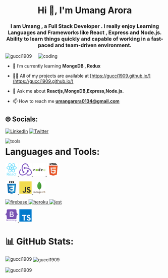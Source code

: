 <h1 align="center">Hi 👋, I'm Umang Arora</h1>
<h3 align="center">I am Umang , a Full Stack Developer . I really enjoy Learning Languages and Frameworks like React , Express and Node.js. Ability to learn things quickly and capable of working in a fast-paced and team-driven environment.</h3>
<img align="right" alt="coding"  width="400" src="https://raw.githubusercontent.com/masai-course/Umang_fp03_298/master/unit-4/sprint-1/day-1/we/coding.gif?token=GHSAT0AAAAAABYMKQII5W6SYZGBQIBBMCEQY2IET4Q" />

<p align="left"> <img src="https://komarev.com/ghpvc/?username=gucci1909&label=Profile%20views&color=0e75b6&style=flat" alt="gucci1909" /> </p>

- 🌱 I’m currently learning **MongoDB , Redux**

- 👨‍💻 All of my projects are available at [https://gucci1909.github.io/](https://gucci1909.github.io/)

- 💬 Ask me about **Reactjs,MongoDB,Express,Node.js.**

- 📫 How to reach me **umangarora0134@gmail.com**
## 🌐 Socials:
[![LinkedIn](https://img.shields.io/badge/LinkedIn-%230077B5.svg?logo=linkedin&logoColor=white)](https://linkedin.com/in/umang-arora-full-stack-developer)
[![Twitter](https://img.shields.io/badge/Twitter-%231DA1F2.svg?logo=Twitter&logoColor=white)](https://twitter.com/UmangAr34) 

<p align="left">
</p>
<img align="left" width="50" alt="tools" src="https://camo.githubusercontent.com/beb64ff21c883e318e4f5db5231c2ba4175705bea1c9249e82a41ab375db4f75/68747470733a2f2f6d65646961322e67697068792e636f6d2f6d656469612f51737347456d706b79454f684243623765312f67697068792e6769663f6369643d656366303565343761306e336769316266716e74716d6f62386739616964316f796a327772336473336d67373030626c267269643d67697068792e676966" />
<h1 align="left">Languages and Tools:</h1>
<p align="left"> <a href="https://reactjs.org/" target="_blank" rel="noreferrer"> <img src="https://raw.githubusercontent.com/devicons/devicon/master/icons/react/react-original-wordmark.svg" alt="react" width="40" height="40"/> </a> 
<a href="https://redux.js.org" target="_blank" rel="noreferrer"> <img src="https://raw.githubusercontent.com/devicons/devicon/master/icons/redux/redux-original.svg" alt="redux" width="40" height="40"/> </a> 
<a href="https://nodejs.org" target="_blank" rel="noreferrer"> <img src="https://raw.githubusercontent.com/devicons/devicon/master/icons/nodejs/nodejs-original-wordmark.svg" alt="nodejs" width="40" height="40"/> </a> 
<a href="https://www.w3.org/html/" target="_blank" rel="noreferrer"> <img src="https://raw.githubusercontent.com/devicons/devicon/master/icons/html5/html5-original-wordmark.svg" alt="html5" width="40" height="40"/> </a> 

<a href="https://www.w3schools.com/css/" target="_blank" rel="noreferrer"> <img src="https://raw.githubusercontent.com/devicons/devicon/master/icons/css3/css3-original-wordmark.svg" alt="css3" width="40" height="40"/> </a> 
<a href="https://developer.mozilla.org/en-US/docs/Web/JavaScript" target="_blank" rel="noreferrer"> <img src="https://raw.githubusercontent.com/devicons/devicon/master/icons/javascript/javascript-original.svg" alt="javascript" width="40" height="40"/> </a> 
<a href="https://www.mongodb.com/" target="_blank" rel="noreferrer"> <img src="https://raw.githubusercontent.com/devicons/devicon/master/icons/mongodb/mongodb-original-wordmark.svg" alt="mongodb" width="40" height="40"/> </a> 

 <a href="https://firebase.google.com/" target="_blank" rel="noreferrer"> <img src="https://www.vectorlogo.zone/logos/firebase/firebase-icon.svg" alt="firebase" width="40" height="40"/> </a> 
<a href="https://heroku.com" target="_blank" rel="noreferrer"> <img src="https://www.vectorlogo.zone/logos/heroku/heroku-icon.svg" alt="heroku" width="40" height="40"/> </a> 
<a href="https://jestjs.io" target="_blank" rel="noreferrer"> <img src="https://www.vectorlogo.zone/logos/jestjsio/jestjsio-icon.svg" alt="jest" width="40" height="40"/> </a> 

<a href="https://getbootstrap.com" target="_blank" rel="noreferrer"> <img src="https://raw.githubusercontent.com/devicons/devicon/master/icons/bootstrap/bootstrap-plain-wordmark.svg" alt="bootstrap" width="40" height="40"/> </a> 
<a href="https://www.typescriptlang.org/" target="_blank" rel="noreferrer"> <img src="https://raw.githubusercontent.com/devicons/devicon/master/icons/typescript/typescript-original.svg" alt="typescript" width="40" height="40"/> </a></p>
# 📊 GitHub Stats:
<p><img align="left" src="https://github-readme-stats.vercel.app/api/top-langs?username=gucci1909&show_icons=true&locale=en&layout=compact" alt="gucci1909" /></p>

<p>&nbsp;<img align="center" src="https://github-readme-stats.vercel.app/api?username=gucci1909&show_icons=true&locale=en" alt="gucci1909" /></p>

<p><img align="center" src="https://github-readme-streak-stats.herokuapp.com/?user=gucci1909&" alt="gucci1909" /></p>
